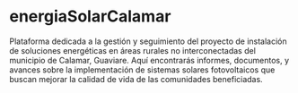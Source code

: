 # energiaSolarCalamar
Plataforma dedicada a la gestión y seguimiento del proyecto de instalación de soluciones energéticas en áreas rurales no interconectadas del municipio de Calamar, Guaviare. Aquí encontrarás informes, documentos, y avances sobre la implementación de sistemas solares fotovoltaicos que buscan mejorar la calidad de vida de las comunidades beneficiadas.
